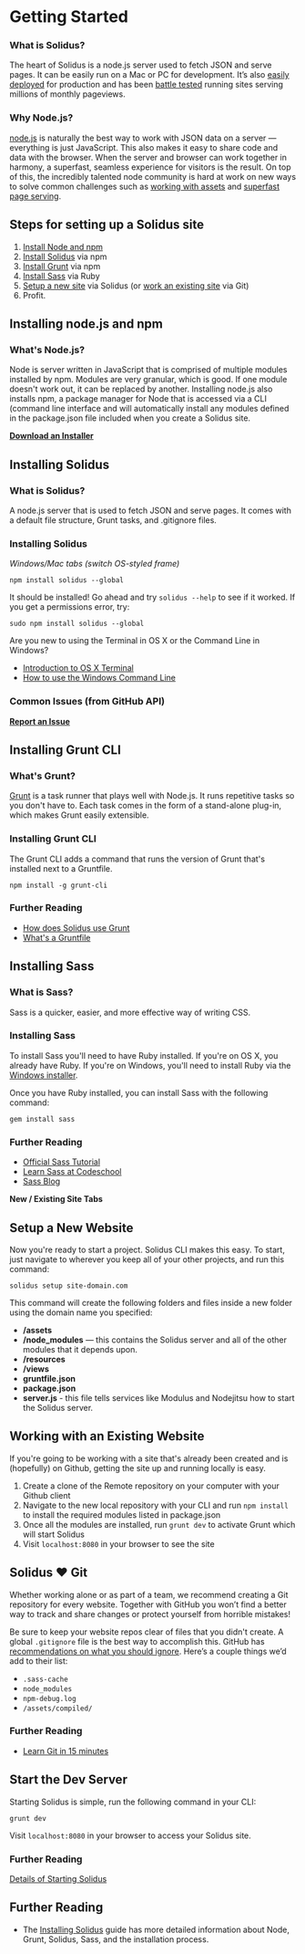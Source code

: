 # Getting Started

### What is Solidus?

The heart of Solidus is a node.js server used to fetch JSON and serve pages. It can be easily run on a Mac or PC for development. It’s also [easily deployed](#) for production and has been [battle tested](http://sparkart.com) running sites serving millions of monthly pageviews.

### Why Node.js?

[node.js](http://nodejs.org) is naturally the best way to work with JSON data on a server — everything is just JavaScript. This also makes it easy to share code and data with the browser. When the server and browser can work together in harmony, a superfast, seamless experience for visitors is the result. On top of this, the incredibly talented node community is hard at work on new ways to solve common challenges such as [working with assets](http://gruntjs.org) and [superfast page serving](http://expressjs.org).


Steps for setting up a Solidus site
-------------------------------------------------------------------------------------------

1. [Install Node and npm](#node)
1. [Install Solidus](#solidus) via npm
1. [Install Grunt](#grunt) via npm
1. [Install Sass](#sass) via Ruby
1. [Setup a new site](#setup) via Solidus (or [work an existing site](#existing) via Git)
1. Profit.


Installing node.js and npm
-------------------------------------------------------------------------------------------

### What's Node.js?

Node is server written in JavaScript that is comprised of multiple modules installed by npm. Modules are very granular, which is good. If one module doesn't work out, it can be replaced by another. Installing node.js also installs npm, a package manager for Node that is accessed via a CLI (command line interface and will automatically install any modules defined in the package.json file included when you create a Solidus site.

**[Download an Installer](http://nodejs.org/download)**


Installing Solidus
-------------------------------------------------------------------------------------------

### What is Solidus?

A node.js server that is used to fetch JSON and serve pages. It comes with a default file structure, Grunt tasks, and .gitignore files.

### Installing Solidus

_Windows/Mac tabs (switch OS-styled frame)_

```
npm install solidus --global
```

It should be installed! Go ahead and try `solidus --help` to see if it worked. If you get a permissions error, try:

```
sudo npm install solidus --global
```

Are you new to using the Terminal in OS X or the Command Line in Windows?
* [Introduction to OS X Terminal](http://blog.teamtreehouse.com/introduction-to-the-mac-os-x-command-line)
* [How to use the Windows Command Line](http://www.computerhope.com/issues/chusedos.htm)

### Common Issues (from GitHub API)

**[Report an Issue](http://github.com/sparkartgroupinc/solidus/issues/new)**


Installing Grunt CLI
-------------------------------------------------------------------------------------------

### What's Grunt?

[Grunt](http://gruntjs.com/) is a task runner that plays well with Node.js. It runs repetitive tasks so you don't have to. Each task comes in the form of a stand-alone plug-in, which makes Grunt easily extensible.

### Installing Grunt CLI

The Grunt CLI adds a command that runs the version of Grunt that's installed next to a Gruntfile.

```
npm install -g grunt-cli
```

### Further Reading
* [How does Solidus use Grunt](/installing-solidus#grunt)
* [What's a Gruntfile](#)


Installing Sass
-------------------------------------------------------------------------------------------

### What is Sass?

Sass is a quicker, easier, and more effective way of writing CSS.

### Installing Sass

To install Sass you'll need to have Ruby installed. If you're on OS X, you already have Ruby. If you're on Windows, you'll need to install Ruby via the [Windows installer](http://rubyinstaller.org/downloads/).

Once you have Ruby installed, you can install Sass with the following command:

```
gem install sass
```

### Further Reading
* [Official Sass Tutorial](http://sass-lang.com/tutorial.html)
* [Learn Sass at Codeschool](http://www.codeschool.com/courses/assembling-sass)
* [Sass Blog](http://thesassway.com/)



**New / Existing Site Tabs**

Setup a New Website
-------------------------------------------------------------------------------------------

Now you're ready to start a project. Solidus CLI makes this easy. To start, just navigate to wherever you keep all of your other projects, and run this command:

```
solidus setup site-domain.com
```

This command will create the following folders and files inside a new folder using the domain name you specified:

 - **/assets**
 - **/node_modules** — this contains the Solidus server and all of the other modules that it depends upon.
 - **/resources**
 - **/views**
 - **gruntfile.json**
 - **package.json**
 - **server.js** - this file tells services like Modulus and Nodejitsu how to start the Solidus server.


Working with an Existing Website
-------------------------------------------------------------------------------------------

If you're going to be working with a site that's already been created and is (hopefully) on Github, getting the site up and running locally is easy.

1. Create a clone of the Remote repository on your computer with your Github client
1. Navigate to the new local repository with your CLI and run `npm install` to install the required modules listed in package.json
1. Once all the modules are installed, run `grunt dev` to activate Grunt which will start Solidus
1. Visit `localhost:8080` in your browser to see the site


Solidus ♥ Git
-------------------------------------------------------------------------------------------

Whether working alone or as part of a team, we recommend creating a Git repository for every website. Together with GitHub you won’t find a better way to track and share changes or protect yourself from horrible mistakes!

Be sure to keep your website repos clear of files that you didn't create. A global `.gitignore` file is the best way to accomplish this. GitHub has [recommendations on what you should ignore](https://help.github.com/articles/ignoring-files#global-gitignore). Here’s a couple things we’d add to their list:

- `.sass-cache`
- `node_modules`
- `npm-debug.log`
- `/assets/compiled/`

### Further Reading
* [Learn Git in 15 minutes](http://try.github.io/levels/1/challenges/1)


Start the Dev Server
-------------------------------------------------------------------------------------------

Starting Solidus is simple, run the following command in your CLI:

```
grunt dev
```

Visit `localhost:8080` in your browser to access your Solidus site.

### Further Reading
[Details of Starting Solidus](/installing-solidus#start)


Further Reading
-------------------------------------------------------------------------------------------

* The [Installing Solidus](/solidus/installing-solidus) guide has more detailed information about Node, Grunt, Solidus, Sass, and the installation process.

